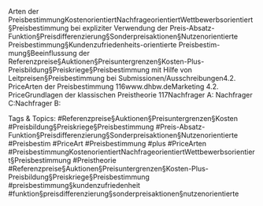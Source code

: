Arten der PreisbestimmungKostenorientiertNachfrageorientiertWettbewerbsorientiert§Preisbestimmung bei expliziter Verwendung der Preis-Absatz-Funktion§Preisdifferenzierung§Sonderpreisaktionen§Nutzenorientierte Preisbestimmung§Kundenzufriedenheits-orientierte Preisbestim-mung§Beeinflussung der Referenzpreise§Auktionen§Preisuntergrenzen§Kosten-Plus-Preisbildung§Preiskriege§Preisbestimmung mit Hilfe von Leitpreisen§Preisbestimmung bei Submissionen/Ausschreibungen4.2. PriceArten der Preisbestimmung
116www.dhbw.deMarketing
4.2. PriceGrundlagen der klassischen Preistheorie
117Nachfrager A:
Nachfrager C:Nachfrager B:

   Tags & Topics:
   #Referenzpreise§Auktionen§Preisuntergrenzen§Kosten
   #Preisbildung§Preiskriege§Preisbestimmung
   #Preis-Absatz-Funktion§Preisdifferenzierung§Sonderpreisaktionen§Nutzenorientierte
   #Preisbestim
   #PriceArt
   #Preisbestimmung
   #plus
   #PriceArten
   #PreisbestimmungKostenorientiertNachfrageorientiertWettbewerbsorientiert§Preisbestimmung
   #Preistheorie
   #Referenzpreise§Auktionen§Preisuntergrenzen§Kosten-Plus-Preisbildung§Preiskriege§Preisbestimmung
   #preisbestimmung§kundenzufriedenheit
   #funktion§preisdifferenzierung§sonderpreisaktionen§nutzenorientierte